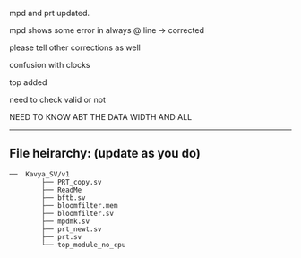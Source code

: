 mpd and prt updated.

mpd shows some error in always @ line -> corrected

please tell other corrections as well

confusion with clocks 

top added 

need to check valid or not 

NEED TO KNOW ABT THE DATA WIDTH AND ALL

___
## File heirarchy: (update as you do)
```
──  Kavya_SV/v1
        ├── PRT_copy.sv
        ├── ReadMe
        ├── bftb.sv
        ├── bloomfilter.mem
        ├── bloomfilter.sv
        ├── mpdmk.sv
        ├── prt_newt.sv
        ├── prt.sv
        └── top_module_no_cpu
```
